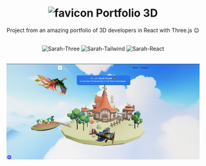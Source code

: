 <h1 align="center"><img width="30px" height="30px" alt="favicon" src="src/assets/favicon.ico"> Portfolio 3D</h1>
<p align="center">Project from an amazing portfolio of 3D developers in React with Three.js 😉</p>
<div style="display: inline_block" align="center"><br>
 <img alt="Sarah-Three" src="https://img.shields.io/badge/ThreeJs-black?style=for-the-badge&logo=three.js&logoColor=white">
 <img alt="Sarah-Tailwind" src="https://img.shields.io/badge/Tailwind_CSS-38B2AC?style=for-the-badge&logo=tailwind-css&logoColor=white">
 <img alt="Sarah-React" src="https://img.shields.io/badge/React-20232A?style=for-the-badge&logo=react&logoColor=61DAFB">
</div>
<br>
<p align="center"><a href="https://sarahprando.netlify.app/"><img alt="Sarah-Portfolio" src="src/assets/images/page.PNG"></a></p>
<br>

